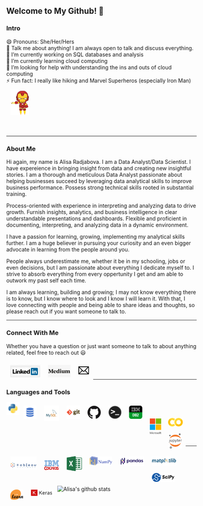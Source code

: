 ## Welcome to My Github! 👋

### Intro

😄 Pronouns: She/Her/Hers   <br>
💬 Talk me about anything! I am always open to talk and discuss everything.    <br>
🔭 I’m currently working on SQL databases and analysis   <br>
🌱 I’m currently learning cloud computing      <br>
🤔 I’m looking for help with understanding the ins and outs of cloud computing     <br>
⚡ Fun fact: I really like hiking and Marvel Superheros (especially Iron Man)    <img align="middle" alt="Ironman" width="50"  style="margin:10px" src="./images/ironman.png" />


<br>

---

### About Me

Hi again, my name is Alisa Radjabova. I am a Data Analyst/Data Scientist. I have expereience in bringing insight from data and creating new insightful stories. I am a thorough and meticulous Data Analyst passionate about helping businesses succeed by leveraging data analytical skills to improve business performance. Possess strong technical skills rooted in substantial training.

Process-oriented with experience in interpreting and analyzing data to drive growth. Furnish insights, analytics, and business intelligence in clear understandable presentations and dashboards.  Flexible and proficient in documenting, interpreting, and analyzing data in a dynamic environment. 

I have a passion for learning, growing, implementing my analytical skills further.  I am a huge believer in pursuing your curiosity and an even bigger advocate in learning from the people around you.

People always underestimate me, whether it be in my schooling, jobs or even decisions, but I am passionate about everything I dedicate myself to. I strive to absorb everything from every oppertunity I get and am able to outwork my past self each time.

I am always learning, building and growing; I may not know everything there is to know, but I know where to look and I know I will learn it. With that, I love connecting with people and being able to share ideas and thoughts, so please reach out if you want someone to talk to.




---

### Connect With Me  
Whether you have a question or just want someone to talk to about anything related, feel free to reach out :smiley:

[<img align="left" alt="LinkedIn" width="80" style="margin:10px" src="./images/linkedin.png" />]( http://www.linkedin.com/in/alisaradjabova)
[<img align="left" alt="Medium" width="60" style="margin:10px" src="./images/medium.png" />]( https://alisaradjabova.medium.com/)
[<img align="left" alt="Email" width="30" style="margin:10px" src="./images/email.png" />]( mailto:alisaradjabova@gmail.com)

<br>
<br>

---

### Languages and Tools

<img align="left" alt="Python" width="35" src="https://raw.githubusercontent.com/github/explore/80688e429a7d4ef2fca1e82350fe8e3517d3494d/topics/python/python.png" />
<img align="left" alt="SQL" width="35" style="margin:10px"src="https://raw.githubusercontent.com/github/explore/80688e429a7d4ef2fca1e82350fe8e3517d3494d/topics/sql/sql.png" />
<img align="left" alt="MySQL" width="40px"style="margin:10px" src="https://raw.githubusercontent.com/github/explore/80688e429a7d4ef2fca1e82350fe8e3517d3494d/topics/mysql/mysql.png" />
<img align="left" alt="Git" width="35" style="margin:10px"src="https://raw.githubusercontent.com/github/explore/80688e429a7d4ef2fca1e82350fe8e3517d3494d/topics/git/git.png" />
<img align="left" alt="GitHub" width="35" style="margin:10px"src="https://raw.githubusercontent.com/github/explore/78df643247d429f6cc873026c0622819ad797942/topics/github/github.png" />
<img align="left" alt="Terminal" width="35" style="margin:10px" src="https://raw.githubusercontent.com/github/explore/80688e429a7d4ef2fca1e82350fe8e3517d3494d/topics/terminal/terminal.png" />
<img align="left" alt="Terminal" width="35" style="margin:10px" src="./images/ibmdb2.png" />


<br>
<br>


<img align="left" alt="Microsoft" width="30" style="margin:10px" src="./images/microsoft.png" />
<img align="left" alt="Colab" width="40" style="margin:8px" src="./images/colab.png" />
<img align="left" alt="Jupyter" width="35" style="margin:10px" src="./images/jupyter.png" />
<img align="left" alt="Tableau" width="70" style="margin:10px" src="./images/tableau.png" />
<img align="left" alt="Cognos" width="40" style="margin:10px;padding-top: 10px" src="./images/cognos.png" />
<img align="left" alt="Excel" width="40" style="margin:10px" src="./images/excel.png" />

<br>
<br>

<img align="left" alt="Numpy" width="60" style="margin:10px" src="./images/numpy.png" />
<img align="left" alt="Pandas" width="65" style="margin:10px" src="./images/pandas.png" />
<img align="left" alt="Matplotlib" width="65" style="margin:10px" src="./images/matplotlib.png" />
<img align="left" alt="Scipy" width="60" style="margin:10px" src="./images/scipy.png" />
<img align="left" alt="Sklearn" width="35" style="margin:10px" src="./images/sklearn.png" />
<img align="left" alt="Keras" width="60" style="margin:10px" src="./images/keras.png" />

<br>
<br>

***

![Alisa's github stats](https://github-readme-stats.vercel.app/api?username=aradjabova&show_icons=true&theme=tokyonight)
